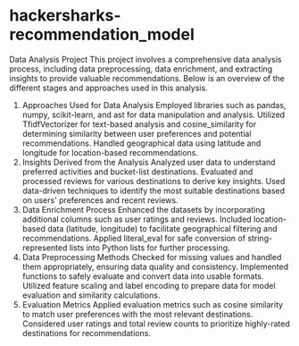 # hackersharks-recommendation_model

Data Analysis Project
This project involves a comprehensive data analysis process, including data preprocessing, data enrichment, and extracting insights to provide valuable recommendations. Below is an overview of the different stages and approaches used in this analysis.

1. Approaches Used for Data Analysis
Employed libraries such as pandas, numpy, scikit-learn, and ast for data manipulation and analysis.
Utilized TfidfVectorizer for text-based analysis and cosine_similarity for determining similarity between user preferences and potential recommendations.
Handled geographical data using latitude and longitude for location-based recommendations.
2. Insights Derived from the Analysis
Analyzed user data to understand preferred activities and bucket-list destinations.
Evaluated and processed reviews for various destinations to derive key insights.
Used data-driven techniques to identify the most suitable destinations based on users' preferences and recent reviews.
3. Data Enrichment Process
Enhanced the datasets by incorporating additional columns such as user ratings and reviews.
Included location-based data (latitude, longitude) to facilitate geographical filtering and recommendations.
Applied literal_eval for safe conversion of string-represented lists into Python lists for further processing.
4. Data Preprocessing Methods
Checked for missing values and handled them appropriately, ensuring data quality and consistency.
Implemented functions to safely evaluate and convert data into usable formats.
Utilized feature scaling and label encoding to prepare data for model evaluation and similarity calculations.
5. Evaluation Metrics
Applied evaluation metrics such as cosine similarity to match user preferences with the most relevant destinations.
Considered user ratings and total review counts to prioritize highly-rated destinations for recommendations.
